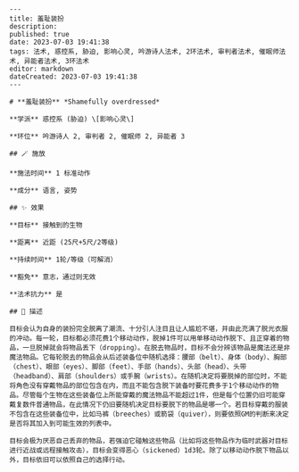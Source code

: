 
    ---
    title: 羞耻装扮
    description: 
    published: true
    date: 2023-07-03 19:41:38
    tags: 法术, 惑控系, 胁迫, 影响心灵, 吟游诗人法术, 2环法术, 审判者法术, 催眠师法术, 异能者法术, 3环法术
    editor: markdown
    dateCreated: 2023-07-03 19:41:38
    ---

    # **羞耻装扮** *Shamefully overdressed*

    **学派** 惑控系 (胁迫) \[影响心灵\] 

    **环位** 吟游诗人 2, 审判者 2, 催眠师 2, 异能者 3

    ## 🪄 施放

    **施法时间** 1 标准动作

    **成分** 语言, 姿势

    ## ✨ 效果 

    **目标** 接触到的生物 

    **距离** 近距 (25尺+5尺/2等级)  

    **持续时间** 1轮/等级（可解消） 

    **豁免** 意志，通过则无效

    **法术抗力** 是

    ## 📖 描述

    目标会认为自身的装扮完全脱离了潮流、十分引人注目且让人尴尬不堪，并由此充满了脱光衣服的冲动。每一轮，目标都必须花费1个移动动作，脱掉1件可以用单移动动作脱下、且正穿着的物品，一旦脱掉就会将物品丢下（dropping）。在脱去物品时，目标不会分辨该物品是魔法还是非魔法物品。它每轮脱去的物品会从后述装备位中随机选择：腰部（belt）、身体（body）、胸部（chest）、眼部（eyes）、脚部（feet）、手部（hands）、头部（head）、头带（headband）、肩部（shoulders）或手腕（wrists）。在随机决定将要脱掉的部位时，不能将角色没有穿戴物品的部位包含在内，而且不能包含脱下装备时要花费多于1个移动动作的物品。尽管每个生物在这些装备位上所能穿戴的魔法物品不能超过1件，但是每个位置仍旧可能穿戴复数件普通物品，在此情况下仍旧要随机决定目标要脱下的物品是哪一个。若目标穿戴的服装不包含在这些装备位中，比如马裤（breeches）或箭袋（quiver），则要依照GM的判断来决定是否将其加入到可能生效的列表中。

    目标会极为厌恶自己丢弃的物品，若强迫它碰触这些物品（比如将这些物品作为临时武器对目标进行近战或远程接触攻击），目标会变得恶心（sickened）1d3轮。除了以移动动作脱下物品以外，目标依旧可以依照自己的选择行动。
    